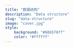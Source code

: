 ```yaml
---
title: "数据结构"
description: "Data structure"
slug: "data-structure"
image: "cover.jpg"
style:
    background: "#68b576ff"
    color: "#ffffff"
---
```

